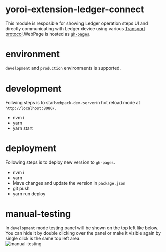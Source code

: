 # yoroi-extension-ledger-connect
This module is resposible for showing Ledger operation steps UI and directly communicating with Ledger device using various [Transport protocol](https://github.com/LedgerHQ/ledgerjs#ledgerhqhw-transport-).WebPage is hosted as [`gh-pages`](https://emurgo.github.io/yoroi-extension-ledger-connect/).

# environment
`development` and `production` environments is supported.

# development
Follwing steps is to start`webpack-dev-server`in hot reload mode at `http://localhost:8080/`.
- nvm i
- yarn
- yarn start

# deployment
Following steps is to deploy new version to `gh-pages`.
- nvm i
- yarn
- Mave changes and update the version in `package.json`
- git push
- yarn run deploy

# manual-testing
In `development` mode testing panel will be shown on the top left like below.
You can hide it by double clicking over the panel or make it visible again by single click is the same top left area.<br>
![manual-testing](https://user-images.githubusercontent.com/19986226/68367231-8c505680-0178-11ea-802d-ef9aaa29f70b.gif)
